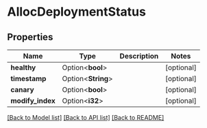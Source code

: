# AllocDeploymentStatus

## Properties

Name | Type | Description | Notes
------------ | ------------- | ------------- | -------------
**healthy** | Option<**bool**> |  | [optional]
**timestamp** | Option<**String**> |  | [optional]
**canary** | Option<**bool**> |  | [optional]
**modify_index** | Option<**i32**> |  | [optional]

[[Back to Model list]](../README.md#documentation-for-models) [[Back to API list]](../README.md#documentation-for-api-endpoints) [[Back to README]](../README.md)


